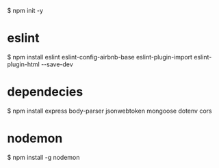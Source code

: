 $ npm init -y
# eslint
$ npm install eslint eslint-config-airbnb-base eslint-plugin-import eslint-plugin-html --save-dev
# dependecies
$ npm install express body-parser jsonwebtoken mongoose dotenv cors
# nodemon
$ npm install -g nodemon